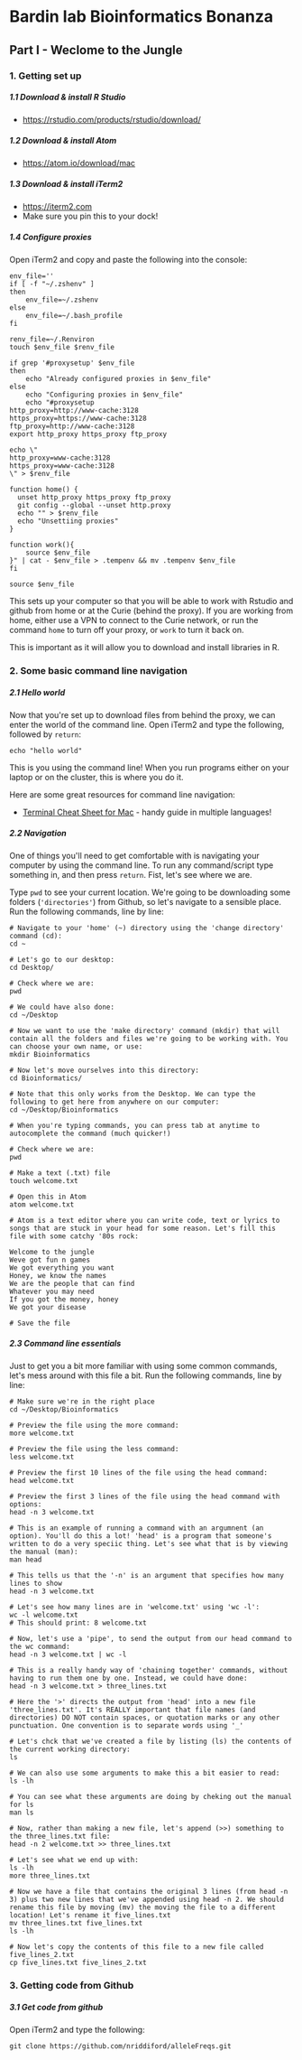 # Bardin lab Bioinformatics Bonanza

## Part I - Weclome to the Jungle

### 1. Getting set up

##### 1.1 Download & install R Studio
*  https://rstudio.com/products/rstudio/download/

##### 1.2 Download & install Atom
*  https://atom.io/download/mac

##### 1.3 Download & install iTerm2
*  https://iterm2.com
*  Make sure you pin this to your dock!

##### 1.4 Configure proxies
Open iTerm2 and copy and paste the following into the console:

```{bash}
env_file=''
if [ -f "~/.zshenv" ]
then
    env_file=~/.zshenv
else
    env_file=~/.bash_profile
fi

renv_file=~/.Renviron
touch $env_file $renv_file

if grep '#proxysetup' $env_file
then
    echo "Already configured proxies in $env_file"
else
    echo "Configuring proxies in $env_file"
    echo "#proxysetup
http_proxy=http://www-cache:3128
https_proxy=https://www-cache:3128
ftp_proxy=http://www-cache:3128
export http_proxy https_proxy ftp_proxy

echo \"
http_proxy=www-cache:3128
https_proxy=www-cache:3128
\" > $renv_file

function home() {
  unset http_proxy https_proxy ftp_proxy
  git config --global --unset http.proxy
  echo "" > $renv_file
  echo "Unsettiing proxies"
}

function work(){
    source $env_file
}" | cat - $env_file > .tempenv && mv .tempenv $env_file
fi

source $env_file
```

This sets up your computer so that you will be able to work with Rstudio and github from home or at the Curie (behind the proxy). If you are working from home, either use a VPN to connect to the Curie network, or run the command `home` to turn off your proxy, or `work` to turn it back on.

This is important as it will allow you to download and install libraries in R.

### 2. Some basic command line navigation

##### 2.1 Hello world
Now that you're set up to download files from behind the proxy, we can enter the world of the command line. Open iTerm2 and type the following, followed by `return`:

```
echo "hello world"
```

This is you using the command line! When you run programs either on your laptop or on the cluster, this is where you do it.

Here are some great resources for command line navigation:
* [Terminal Cheat Sheet for Mac](https://github.com/0nn0/terminal-mac-cheatsheet#english-version) - handy guide in multiple languages!

##### 2.2 Navigation
One of things you'll need to get comfortable with is navigating your computer by using the command line. To run any command/script type something in, and then press `return`. Fist, let's see where we are.

Type `pwd` to see your current location. We're going to be downloading some folders (`'directories'`) from Github, so let's navigate to a sensible place. Run the following commands, line by line:

```{bash}
# Navigate to your 'home' (~) directory using the 'change directory' command (cd):
cd ~

# Let's go to our desktop:
cd Desktop/

# Check where we are:
pwd

# We could have also done:
cd ~/Desktop

# Now we want to use the 'make directory' command (mkdir) that will contain all the folders and files we're going to be working with. You can choose your own name, or use:
mkdir Bioinformatics

# Now let's move ourselves into this directory:
cd Bioinformatics/

# Note that this only works from the Desktop. We can type the following to get here from anywhere on our computer:
cd ~/Desktop/Bioinformatics

# When you're typing commands, you can press tab at anytime to autocomplete the command (much quicker!)

# Check where we are:
pwd

# Make a text (.txt) file
touch welcome.txt

# Open this in Atom
atom welcome.txt

# Atom is a text editor where you can write code, text or lyrics to songs that are stuck in your head for some reason. Let's fill this file with some catchy '80s rock:

Welcome to the jungle
Weve got fun n games
We got everything you want
Honey, we know the names
We are the people that can find
Whatever you may need
If you got the money, honey
We got your disease

# Save the file
```

##### 2.3 Command line essentials
Just to get you a bit more familiar with using some common commands, let's mess around with this file a bit. Run the following commands, line by line:

```{bash}
# Make sure we're in the right place
cd ~/Desktop/Bioinformatics

# Preview the file using the more command:
more welcome.txt

# Preview the file using the less command:
less welcome.txt

# Preview the first 10 lines of the file using the head command:
head welcome.txt

# Preview the first 3 lines of the file using the head command with options:
head -n 3 welcome.txt

# This is an example of running a command with an argumnent (an option). You'll do this a lot! 'head' is a program that someone's written to do a very speciic thing. Let's see what that is by viewing the manual (man):
man head

# This tells us that the '-n' is an argument that specifies how many lines to show
head -n 3 welcome.txt

# Let's see how many lines are in 'welcome.txt' using 'wc -l':
wc -l welcome.txt
# This should print: 8 welcome.txt

# Now, let's use a 'pipe', to send the output from our head command to the wc command:
head -n 3 welcome.txt | wc -l

# This is a really handy way of 'chaining together' commands, without having to run them one by one. Instead, we could have done:
head -n 3 welcome.txt > three_lines.txt

# Here the '>' directs the output from 'head' into a new file 'three_lines.txt'. It's REALLY important that file names (and directories) DO NOT contain spaces, or quotation marks or any other punctuation. One convention is to separate words using '_'

# Let's chck that we've created a file by listing (ls) the contents of the current working directory:
ls

# We can also use some arguments to make this a bit easier to read:
ls -lh

# You can see what these arguments are doing by cheking out the manual for ls
man ls

# Now, rather than making a new file, let's append (>>) something to the three_lines.txt file:
head -n 2 welcome.txt >> three_lines.txt

# Let's see what we end up with:
ls -lh
more three_lines.txt

# Now we have a file that contains the original 3 lines (from head -n 3) plus two new lines that we've appended using head -n 2. We should rename this file by moving (mv) the moving the file to a different location! Let's rename it five_lines.txt
mv three_lines.txt five_lines.txt
ls -lh

# Now let's copy the contents of this file to a new file called five_lines_2.txt
cp five_lines.txt five_lines_2.txt
```


### 3. Getting code from Github

##### 3.1 Get code from github
Open iTerm2 and type the following:

```
git clone https://github.com/nriddiford/alleleFreqs.git
```
